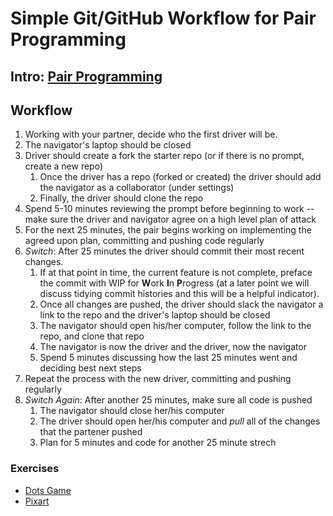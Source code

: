 # Simple Git/GitHub Workflow for Pair Programming

## Intro: [Pair Programming](https://en.wikipedia.org/wiki/Pair_programming)

## Workflow

1. Working with your partner, decide who the first driver will be.
2. The navigator's laptop should be closed
3. Driver should create a fork the starter repo (or if there is no prompt, create a new repo)
    1. Once the driver has a repo (forked or created) the driver should add the navigator as a collaborator (under settings)
    2. Finally, the driver should clone the repo
4. Spend 5-10 minutes reviewing the prompt before beginning to work -- make sure the driver and navigator agree on a high level plan of attack
5. For the next 25 minutes, the pair begins working on implementing the agreed upon plan, committing and pushing code regularly
6. *Switch*: After 25 minutes the driver should commit their most recent changes.
    1. If at that point in time, the current feature is not complete, preface the commit with WIP for **W**ork **I**n **P**rogress (at a later point we will discuss tidying commit histories and this will be a helpful indicator).
    2. Once all changes are pushed, the driver should slack the navigator a link to the repo and the driver's laptop should be closed
    3. The navigator should open his/her computer, follow the link to the repo, and clone that repo
    4. The navigator is now the driver and the driver, now the navigator
    5. Spend 5 minutes discussing how the last 25 minutes went and deciding best next steps
7. Repeat the process with the new driver, committing and pushing regularly
8. *Switch Again*: After another 25 minutes, make sure all code is pushed
    1. The navigator should close her/his computer
    2. The driver should open her/his computer and *pull* all of the changes that the partener pushed
    3. Plan for 5 minutes and code for another 25 minute strech

### Exercises

- [Dots Game](https://git.generalassemb.ly/wdi-nyc-terabyte/event-listener-demo)
- [Pixart](https://git.generalassemb.ly/wdi-nyc-terabyte/pixart_js)
